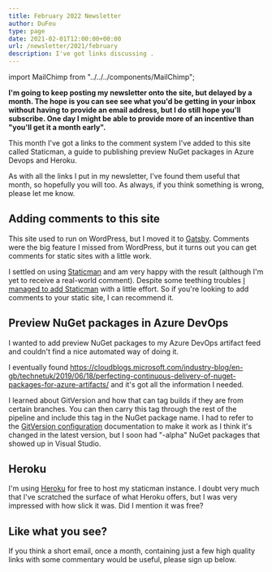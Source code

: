 ```yaml
---
title: February 2022 Newsletter
author: DuFeu
type: page
date: 2021-02-01T12:00:00+00:00
url: /newsletter/2021/february
description: I've got links discussing .
---
```


import MailChimp from "../../../components/MailChimp";

**I'm going to keep posting my newsletter onto the site, but delayed by a month. The hope is you can see see what you'd be getting in your inbox without having to provide an email address, but I do still hope you'll subscribe. One day I might be able to provide more of an incentive than "you'll get it a month early".**

This month I've got a links to the comment system I've added to this site called Staticman, a guide to publishing preview NuGet packages in Azure Devops and Heroku.

As with all the links I put in my newsletter, I've found them useful that month, so hopefully you will too. As always, if you think something is wrong, please let me know.

## Adding comments to this site

This site used to run on WordPress, but I moved it to [Gatsby](https://www.gatsbyjs.com/). Comments were the big feature I missed from WordPress, but it turns out you can get comments for static sites with a little work.

I settled on using [Staticman](https://staticman.net/) and am very happy with the result (although I'm yet to receive a real-world comment). Despite some teething troubles [I managed to add Staticman](/blog/adding-staticman-comments-to-a-gatsby-site/) with a little effort. So if you're looking to add comments to your static site, I can recommend it.

## Preview NuGet packages in Azure DevOps

I wanted to add preview NuGet packages to my Azure DevOps artifact feed and couldn't find a nice automated way of doing it.

I eventually found <https://cloudblogs.microsoft.com/industry-blog/en-gb/technetuk/2019/06/18/perfecting-continuous-delivery-of-nuget-packages-for-azure-artifacts/> and it's got all the information I needed.

I learned about GitVersion and how that can tag builds if they are from certain branches. You can then carry this tag through the rest of the pipeline and include this tag in the NuGet package name. I had to refer to the [GitVersion configuration](https://gitversion.net/docs/reference/configuration) documentation to make it work as I think it's changed in the latest version, but I soon had "-alpha" NuGet packages that showed up in Visual Studio.

## Heroku

I'm using [Heroku](https://www.heroku.com/) for free to host my staticman instance. I doubt very much that I've scratched the surface of what Heroku offers, but I was very impressed with how slick it was. Did I mention it was free?

## Like what you see?

If you think a short email, once a month, containing just a few high quality links with some commentary would be useful, please sign up below.

<MailChimp />
